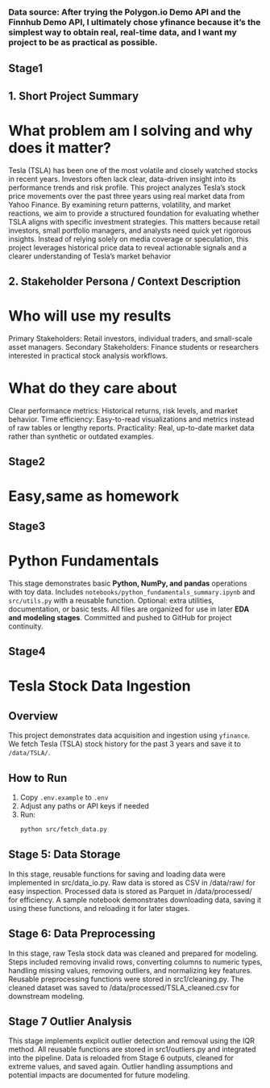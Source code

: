 ### Data source: After trying the Polygon.io Demo API and the Finnhub Demo API, I ultimately chose yfinance because it’s the simplest way to obtain real, real-time data, and I want my project to be as practical as possible.

## Stage1
## 1. Short Project Summary 
# What problem am I solving and why does it matter?
Tesla (TSLA) has been one of the most volatile and closely watched stocks in recent years. Investors often lack clear, data-driven insight into its performance trends and risk profile. This project analyzes Tesla’s stock price movements over the past three years using real market data from Yahoo Finance. By examining return patterns, volatility, and market reactions, we aim to provide a structured foundation for evaluating whether TSLA aligns with specific investment strategies.
This matters because retail investors, small portfolio managers, and analysts need quick yet rigorous insights. Instead of relying solely on media coverage or speculation, this project leverages historical price data to reveal actionable signals and a clearer understanding of Tesla’s market behavior

## 2. Stakeholder Persona / Context Description
# Who will use my results
Primary Stakeholders: Retail investors, individual traders, and small-scale asset managers.
Secondary Stakeholders: Finance students or researchers interested in practical stock analysis workflows.
# What do they care about
Clear performance metrics: Historical returns, risk levels, and market behavior.
Time efficiency: Easy-to-read visualizations and metrics instead of raw tables or lengthy reports.
Practicality: Real, up-to-date market data rather than synthetic or outdated examples.

## Stage2
# Easy,same as homework

## Stage3
# Python Fundamentals
This stage demonstrates basic **Python, NumPy, and pandas** operations with toy data.
Includes `notebooks/python_fundamentals_summary.ipynb` and `src/utils.py` with a reusable function.
Optional: extra utilities, documentation, or basic tests.
All files are organized for use in later **EDA and modeling stages**.
Committed and pushed to GitHub for project continuity.

## Stage4
# Tesla Stock Data Ingestion
## Overview
This project demonstrates data acquisition and ingestion using `yfinance`.
We fetch Tesla (TSLA) stock history for the past 3 years and save it to `/data/TSLA/`.
## How to Run
1. Copy `.env.example` to `.env`
2. Adjust any paths or API keys if needed
3. Run:
   ```bash
   python src/fetch_data.py

## Stage 5: Data Storage
In this stage, reusable functions for saving and loading data were implemented in src/data_io.py.
Raw data is stored as CSV in /data/raw/ for easy inspection.
Processed data is stored as Parquet in /data/processed/ for efficiency.
A sample notebook demonstrates downloading data, saving it using these functions, and reloading it for later stages.

## Stage 6: Data Preprocessing
In this stage, raw Tesla stock data was cleaned and prepared for modeling.
Steps included removing invalid rows, converting columns to numeric types, handling missing values, removing outliers, and normalizing key features.
Reusable preprocessing functions were stored in src1/cleaning.py.
The cleaned dataset was saved to /data/processed/TSLA_cleaned.csv for downstream modeling.

## Stage 7 Outlier Analysis
This stage implements explicit outlier detection and removal using the IQR method.
All reusable functions are stored in src1/outliers.py and integrated into the pipeline.
Data is reloaded from Stage 6 outputs, cleaned for extreme values, and saved again.
Outlier handling assumptions and potential impacts are documented for future modeling.